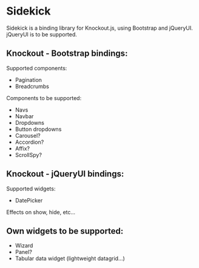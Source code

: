 Sidekick
========

Sidekick is a binding library for Knockout.js, using Bootstrap and jQueryUI. jQueryUI is to be supported.


Knockout - Bootstrap bindings:
--
Supported components:
* Pagination
* Breadcrumbs

Components to be supported:
* Navs
* Navbar
* Dropdowns
* Button dropdowns
* Carousel?
* Accordion?
* Affix?
* ScrollSpy?

Knockout - jQueryUI bindings:
--
Supported widgets:
* DatePicker

Effects on show, hide, etc...


Own widgets to be supported:
--
* Wizard
* Panel?
* Tabular data widget (lightweight datagrid...)
